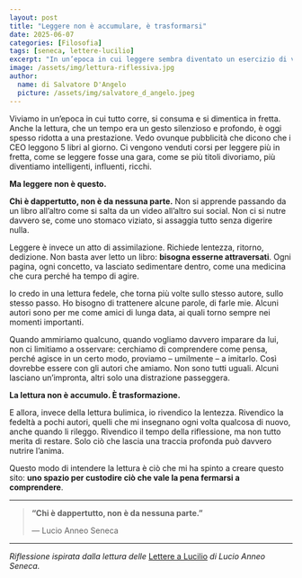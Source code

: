 ```yaml
---
layout: post
title: "Leggere non è accumulare, è trasformarsi"
date: 2025-06-07
categories: [Filosofia]
tags: [seneca, lettere-lucilio]
excerpt: "In un’epoca in cui leggere sembra diventato un esercizio di velocità e consumo, rivendico il valore della lentezza, della profondità, della fedeltà a pochi autori. Non serve leggere tutto, ma leggere bene. La lettura autentica non è accumulo: è trasformazione."
image: /assets/img/lettura-riflessiva.jpg
author:
  name: di Salvatore D'Angelo
  picture: /assets/img/salvatore_d_angelo.jpeg
---
```


Viviamo in un’epoca in cui tutto corre, si consuma e si dimentica in fretta. Anche la lettura, che un tempo era un gesto silenzioso e profondo, è oggi spesso ridotta a una prestazione. Vedo ovunque pubblicità che dicono che i CEO leggono 5 libri al giorno. Ci vengono venduti corsi per leggere più in fretta, come se leggere fosse una gara, come se più titoli divoriamo, più diventiamo intelligenti, influenti, ricchi.

**Ma leggere non è questo.**

**Chi è dappertutto, non è da nessuna parte.** Non si apprende passando da un libro all’altro come si salta da un video all’altro sui social. Non ci si nutre davvero se, come uno stomaco viziato, si assaggia tutto senza digerire nulla.

Leggere è invece un atto di assimilazione. Richiede lentezza, ritorno, dedizione. Non basta aver letto un libro: **bisogna esserne attraversati**. Ogni pagina, ogni concetto, va lasciato sedimentare dentro, come una medicina che cura perché ha tempo di agire.

Io credo in una lettura fedele, che torna più volte sullo stesso autore, sullo stesso passo. Ho bisogno di trattenere alcune parole, di farle mie. Alcuni autori sono per me come amici di lunga data, ai quali torno sempre nei momenti importanti.

Quando ammiriamo qualcuno, quando vogliamo davvero imparare da lui, non ci limitiamo a osservare: cerchiamo di comprendere come pensa, perché agisce in un certo modo, proviamo – umilmente – a imitarlo. Così dovrebbe essere con gli autori che amiamo. Non sono tutti uguali. Alcuni lasciano un’impronta, altri solo una distrazione passeggera.

**La lettura non è accumulo. È trasformazione.**

E allora, invece della lettura bulimica, io rivendico la lentezza. Rivendico la fedeltà a pochi autori, quelli che mi insegnano ogni volta qualcosa di nuovo, anche quando li rileggo. Rivendico il tempo della riflessione, ma non tutto merita di restare. Solo ciò che lascia una traccia profonda può davvero nutrire l’anima.

Questo modo di intendere la lettura è ciò che mi ha spinto a creare questo sito: **uno spazio per custodire ciò che vale la pena fermarsi a comprendere**.

---

> **“Chi è dappertutto, non è da nessuna parte.”**
>
> — Lucio Anneo Seneca

---

*Riflessione ispirata dalla lettura delle* [Lettere a Lucilio](https://www.amazon.it/Lettere-Lucilio-Lucio-Anneo-Seneca/dp/886311532X/) *di Lucio Anneo Seneca.*
